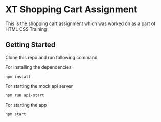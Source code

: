 # XT Shopping Cart Assignment

This is the shopping cart assignment which was worked on as a part of HTML CSS Training


## Getting Started

Clone this repo and run following command

For installing the dependencies

    npm install

For starting the mock api server

    npm run api-start

For starting the app

    npm start
